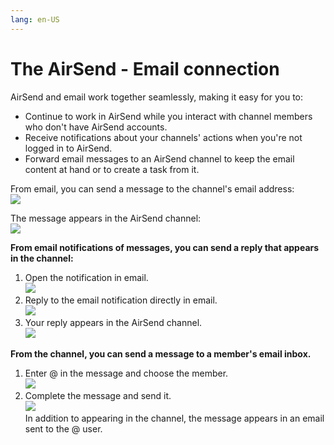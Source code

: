 ```yaml
---
lang: en-US
---
```


# The AirSend - Email connection

AirSend and email work together seamlessly, making it easy for you to:

-   Continue to work in AirSend while you interact with channel members who don't have AirSend accounts.
-   Receive notifications about your channels' actions when you're not logged in to AirSend.
-   Forward email messages to an AirSend channel to keep the email content at hand or to create a task from it.

  

From email, you can send a message to the channel's email address:  
![](../assets/email/as-channel-email-no-bold.png)

The message appears in the AirSend channel:  
![](../assets/email/as-message-in-channel.png)

**From email notifications of messages, you can send a reply that appears in the channel:**

1.  Open the notification in email.  
    ![](../assets/email/as-email-msg.png)
2.  Reply to the email notification directly in email.  
    ![](../assets/email/as-reply.png)
3.  Your reply appears in the AirSend channel.  
    ![](../assets/email/as-in-channel.png)

**From the channel, you can send a message to a member's email inbox.**

1.  Enter @ in the message and choose the member.  
    ![](../assets/email/as-at-user.png)
2.  Complete the message and send it.  
    ![](../assets/email/as-msg.png)  
    In addition to appearing in the channel, the message appears in an email sent to the @ user.